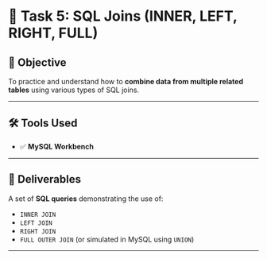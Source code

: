 # 🔗 Task 5: SQL Joins (INNER, LEFT, RIGHT, FULL)

## 🎯 Objective

To practice and understand how to **combine data from multiple related tables** using various types of SQL joins.

---

## 🛠️ Tools Used

- ✅ **MySQL Workbench**

---

## 📂 Deliverables

A set of **SQL queries** demonstrating the use of:

- `INNER JOIN`
- `LEFT JOIN`
- `RIGHT JOIN`
- `FULL OUTER JOIN` (or simulated in MySQL using `UNION`)

---

